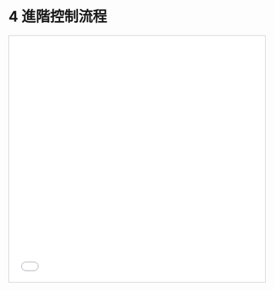# 4 進階控制流程

<iframe src="//www.slideshare.net/slideshow/embed_code/key/fvtLFz4alwzxI5" width="595" height="485" frameborder="0" marginwidth="0" marginheight="0" scrolling="no" style="border:1px solid #CCC; border-width:1px; margin-bottom:5px; max-width: 100%;" allowfullscreen> </iframe>
